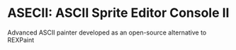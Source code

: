 # ASECII: ASCII Sprite Editor Console II
Advanced ASCII painter developed as an open-source alternative to REXPaint
